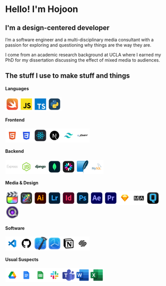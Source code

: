 # Hello! I'm Hojoon

## I'm a design-centered developer

<p>
I’m a software engineer and a multi-disciplinary media consultant with a passion for exploring and questioning why things are the way they are.
</p>
<p>
I come from an academic research background at UCLA where I earned my PhD for my dissertation discussing the effect of mixed media to audiences.
</p>

## The stuff I use to make stuff and things

#### Languages

<div style="display: flex; flex-wrap: wrap">
<img style=" width: 45px; height: 45px" src='./assets/icons/swift.png' alt="swift">
<img style=" width: 45px; height: 45px" src='./assets/icons/javascript.png' alt="javascript">
<img style=" width: 45px; height: 45px" src='./assets/icons/typescript.png' alt="typescript">
<img style=" width: 45px; height: 45px" src='./assets/icons/python.png' alt="python">
</div>

#### Frontend

<div style="display: flex; flex-wrap: wrap">
<img style=" width: 45px; height: 45px" src='./assets/icons/html5.png' alt="html5">
<img style=" width: 45px; height: 45px" src='./assets/icons/css3.png' alt="css3">
<img style=" width: 45px; height: 45px" src='./assets/icons/react.png' alt="react">
<img style=" width: 45px; height: 45px" src='./assets/icons/nextjs.png' alt="nextjs">
<img style=" width: 45px; height: 45px" src='./assets/icons/tailwind.png' alt="tailwind">
<img style=" width: 45px; height: 45px" src='./assets/icons/jquery.png' alt="jquery">
</div>

#### Backend

<div style="display: flex; flex-wrap: wrap">
<img style=" width: 45px; height: 45px" src='./assets/icons/express.png' alt="express" >
<img style=" width: 45px; height: 45px" src='./assets/icons/nodejs.png' alt="nodejs" >
<img style=" width: 45px; height: 45px" src='./assets/icons/django.png' alt="django" >
<img style=" width: 45px; height: 45px" src='./assets/icons/mongodb.png' alt="mongodb">
<img style=" width: 45px; height: 45px" src='./assets/icons/jwt.png' alt="jwt">
<img style=" width: 45px; height: 45px" src='./assets/icons/sqlite.png' alt="sqlite">
<img style=" width: 45px; height: 45px" src='./assets/icons/mysql.png' alt="mysql">
</div>

#### Media & Design

<div style="display: flex; flex-wrap: wrap">
<img style=" width: 45px; height: 45px" src='./assets/icons/finalcutpro.png' alt="finalcutpro">
<img style=" width: 45px; height: 45px" src='./assets/icons/motion.png' alt="motion">
<img style=" width: 45px; height: 45px" src='./assets/icons/adobeillustrator.png' alt="adobeillustrator">
<img style=" width: 45px; height: 45px" src='./assets/icons/adobelightroom.png' alt="adobelightroom">
<img style=" width: 45px; height: 45px" src='./assets/icons/adobeindesign.png' alt="adobeindesign">
<img style=" width: 45px; height: 45px" src='./assets/icons/adobephotoshop.png' alt="adobephotoshop">
<img style=" width: 45px; height: 45px" src='./assets/icons/adobeaftereffects.png' alt="adobeaftereffects">
<img style=" width: 45px; height: 45px" src='./assets/icons/adobepremiere.png' alt="adobepremiere">
<img style=" width: 45px; height: 45px" src='./assets/icons/sketch.png' alt="sketch">
<img style=" width: 45px; height: 45px" src='./assets/icons/grandma3.png' alt="grandma3">
<img style=" width: 45px; height: 45px" src='./assets/icons/quickq.png' alt="quickq">
<img style=" width: 45px; height: 45px" src='./assets/icons/qlab.png' alt="qlab">
</div>

#### Software

<div style="display: flex; flex-wrap: wrap">
<img style=" width: 45px; height: 45px" src='./assets/icons/vscode.png' alt="vscode">
<img style=" width: 45px; height: 45px" src='./assets/icons/github.png' alt="github">
<img style=" width: 45px; height: 45px" src='./assets/icons/xcode.png' alt="xcode">
<img style=" width: 45px; height: 45px" src='./assets/icons/testflight.png' alt="testflight">
<img style=" width: 45px; height: 45px" src='./assets/icons/notion.png' alt="notion">
<img style=" width: 45px; height: 45px" src='./assets/icons/squarespace.png' alt="squarespace">
</div>

#### Usual Suspects

<div style="display: flex; flex-wrap: wrap">
<img style=" width: 45px; height: 45px" src='./assets/icons/googledrive.png' alt="googledrive">
<img style=" width: 45px; height: 45px" src='./assets/icons/googledocs.png' alt="googledocs">
<img style=" width: 45px; height: 45px" src='./assets/icons/googlesheets.png' alt="googlesheets">
<img style=" width: 45px; height: 45px" src='./assets/icons/slack.png' alt="slack">
<img style=" width: 45px; height: 45px" src='./assets/icons/msteams.png' alt="msteams">
<img style=" width: 45px; height: 45px" src='./assets/icons/msword.png' alt="msworde">
<img style=" width: 45px; height: 45px" src='./assets/icons/msexcel.png' alt="msexcel">
</div>
